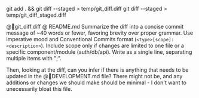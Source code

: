 <!-- Original FlashPaste name: Cursor: Commit Message (2 Part) -->
<!-- FlashPaste ID: 168 -->

git add . && git diff --staged > temp/git_diff.diff
git diff --staged > temp/git_diff_staged.diff

@🔴git_diff.diff @ README.md
Summarize the diff into a concise commit message of ~40 words or fewer, favoring brevity over proper grammar. Use imperative mood and Conventional Commits format (`<type>[scope]: <description>`). Include scope only if changes are limited to one file or a specific component/module (auth/db/api). Write as a single line, separating multiple items with ";".

Then, looking at the diff, can you infer if there is anything that needs to be updated in the @🔴DEVELOPMENT.md file? There might not be, and any additions or changes we should make should be minimal - I don't want to unecessarily bloat this file.